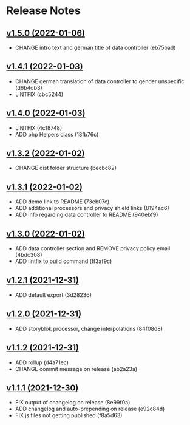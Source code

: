 # Release Notes

## [v1.5.0 (2022-01-06)](https://github.com/webflorist/privacy-policy-text/compare/v1.4.1...v1.5.0)

- CHANGE intro text and german title of data controller (eb75bad)

## [v1.4.1 (2022-01-03)](https://github.com/webflorist/privacy-policy-text/compare/v1.4.0...v1.4.1)

- CHANGE german translation of data controller to gender unspecific (d6b4db3)
- LINTFIX (cbc5244)

## [v1.4.0 (2022-01-03)](https://github.com/webflorist/privacy-policy-text/compare/v1.3.2...v1.4.0)

- LINTFIX (4c18748)
- ADD php Helpers class (18fb76c)

## [v1.3.2 (2022-01-02)](https://github.com/webflorist/privacy-policy-text/compare/v1.3.1...v1.3.2)

- CHANGE dist folder structure (becbc82)

## [v1.3.1 (2022-01-02)](https://github.com/webflorist/privacy-policy-text/compare/v1.3.0...v1.3.1)

- ADD demo link to README (73eb07c)
- ADD additional processors and privacy shield links (8194ac6)
- ADD info regarding data controller to README (940ebf9)

## [v1.3.0 (2022-01-02)](https://github.com/webflorist/privacy-policy-text/compare/v1.2.1...v1.3.0)

- ADD data controller section and REMOVE privacy policy email (4bdc308)
- ADD lintfix to build command (ff3af9c)

## [v1.2.1 (2021-12-31)](https://github.com/webflorist/privacy-policy-text/compare/v1.2.0...v1.2.1)

- ADD default export (3d28236)

## [v1.2.0 (2021-12-31)](https://github.com/webflorist/privacy-policy-text/compare/v1.1.2...v1.2.0)

- ADD storyblok processor, change interpolations (84f08d8)

## [v1.1.2 (2021-12-31)](https://github.com/webflorist/privacy-policy-text/compare/v1.1.1...v1.1.2)

- ADD rollup (d4a71ec)
- CHANGE commit message on release (ab2a23a)

## [v1.1.1 (2021-12-30)](https://github.com/webflorist/privacy-policy-text/compare/v1.1.0...v1.1.1)

- FIX output of changelog on release (8e99f0a)
- ADD changelog and auto-prepending on release (e92c84d)
- FIX js files not getting published (f8a5d63)
